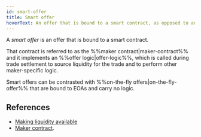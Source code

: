 ```yaml
---
id: smart-offer
title: Smart offer
hoverText: An offer that is bound to a smart contract, as opposed to an on-the-fly offer.
---
```


A _smart offer_ is an offer that is bound to a smart contract. 

That contract is referred to as the %%maker contract|maker-contract%% and it implements an %%offer logic|offer-logic%%, which is called during trade settlement to source liquidity for the trade and to perform other maker-specific logic.

Smart offers can be contrasted with %%on-the-fly offers|on-the-fly-offer%% that are bound to EOAs and carry no logic.

## References
* [Making liquidity available](../contracts/background/offer-maker.md)
* [Maker contract](../contracts/technical-references/taking-and-making-offers/reactive-offer/maker-contract.md).

